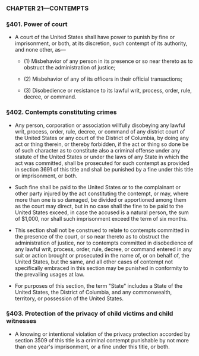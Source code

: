 ### **CHAPTER 21—CONTEMPTS**

### §401. Power of court
* A court of the United States shall have power to punish by fine or imprisonment, or both, at its discretion, such contempt of its authority, and none other, as—

  * (1) Misbehavior of any person in its presence or so near thereto as to obstruct the administration of justice;

  * (2) Misbehavior of any of its officers in their official transactions;

  * (3) Disobedience or resistance to its lawful writ, process, order, rule, decree, or command.

### §402. Contempts constituting crimes
* Any person, corporation or association willfully disobeying any lawful writ, process, order, rule, decree, or command of any district court of the United States or any court of the District of Columbia, by doing any act or thing therein, or thereby forbidden, if the act or thing so done be of such character as to constitute also a criminal offense under any statute of the United States or under the laws of any State in which the act was committed, shall be prosecuted for such contempt as provided in section 3691 of this title and shall be punished by a fine under this title or imprisonment, or both.

* Such fine shall be paid to the United States or to the complainant or other party injured by the act constituting the contempt, or may, where more than one is so damaged, be divided or apportioned among them as the court may direct, but in no case shall the fine to be paid to the United States exceed, in case the accused is a natural person, the sum of $1,000, nor shall such imprisonment exceed the term of six months.

* This section shall not be construed to relate to contempts committed in the presence of the court, or so near thereto as to obstruct the administration of justice, nor to contempts committed in disobedience of any lawful writ, process, order, rule, decree, or command entered in any suit or action brought or prosecuted in the name of, or on behalf of, the United States, but the same, and all other cases of contempt not specifically embraced in this section may be punished in conformity to the prevailing usages at law.

* For purposes of this section, the term "State" includes a State of the United States, the District of Columbia, and any commonwealth, territory, or possession of the United States.

### §403. Protection of the privacy of child victims and child witnesses
* A knowing or intentional violation of the privacy protection accorded by section 3509 of this title is a criminal contempt punishable by not more than one year's imprisonment, or a fine under this title, or both.